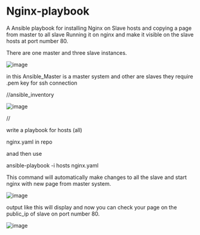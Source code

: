 # Nginx-playbook


A Ansible playbook for installing Nginx on Slave hosts and copying a page from master to all slave
Running it on nginx and make it visible on the slave hosts at port number 80.


There are one master and three slave instances.

![image](https://user-images.githubusercontent.com/97216852/227734806-b276031e-2991-48af-ad0e-d8a649b9e71b.png)

in this Ansible_Master is a master system and other are slaves they require .pem key for ssh connection



//ansible_inventory

![image](https://user-images.githubusercontent.com/97216852/227735326-5f54e4ba-2b8a-48c7-a0a3-1360e7d27a58.png)


//

write a playbook for hosts (all)

nginx.yaml in repo

anad then use 

ansible-playbook -i hosts nginx.yaml    

This command will automatically make changes to all the slave and start nginx with new page from master system.

![image](https://user-images.githubusercontent.com/97216852/227735059-10d58ea4-9f54-44ff-b96b-197365bbce8c.png)

output like this will display and now you can check your page on the public_ip of slave on port number 80.

![image](https://user-images.githubusercontent.com/97216852/227735178-51f0db86-1a4d-4eb0-92f3-63f7c86cbb8f.png)
